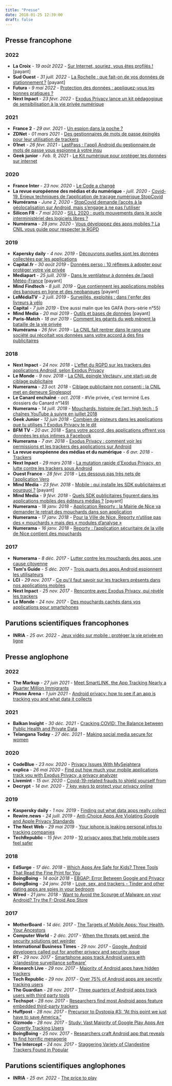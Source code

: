 ```yaml
---
title: "Presse"
date: 2018-01-25 12:39:00
draft: false
---
```



## Presse francophone

### 2022

* **La Croix** - *19 août 2022* - [Sur Internet, souriez, vous êtes profilés !](https://www.la-croix.com/Sciences-et-ethique/Internet-souriez-vous-etes-profiles-2022-08-19-1201229468) [payant]
* **Sud Ouest** - *31 juill. 2022* - [La Rochelle : que fait-on de vos données de stationnement ?](https://www.sudouest.fr/premium/formats-longs/la-rochelle-que-fait-on-de-vos-donnees-de-stationnement-11719098.php) [payant]
* **Futura** - *9 mai 2022* - [Protection des données : appliquez-vous les bonnes pratiques ?](https://www.futura-sciences.com/tech/actualites/securite-protection-donnees-appliquez-vous-bonnes-pratiques-98201/)
* **Next Inpact** - *23 févr. 2022* - [Exodus Privacy lance un kit pédagogique de sensibilisation à la vie privée numérique](https://www.nextinpact.com/lebrief/49910/exodus-privacy)

### 2021

* **France 2** - *29 avr. 2021* - [Un espion dans la poche ?](https://www.francetvinfo.fr/internet/telephonie/video-un-espion-dans-la-poche_4507625.html)
* **ZDNet** - *01 mars 2021* - [Des gestionnaires de mots de passe épinglés pour leur utilisation de trackers](https://www.zdnet.fr/actualites/des-gestionnaires-de-mot-de-passe-epingles-pour-leurs-utilisations-de-trackers-39918681.htm)
* **01net** - *26 févr. 2021* - [LastPass : l'appli Android du gestionnaire de mots de passe vous espionne à votre insu](https://www.01net.com/actualites/lastpass-l-appli-android-du-gestionnaire-de-mots-de-passe-vous-espionne-a-votre-insu-2036172.html)
* **Geek junior** - *Feb. 9, 2021* - [Le Kit numérique pour protéger tes données sur internet](https://www.geekjunior.fr/kit-proteger-donnes-internet-11758/)

### 2020

* **France Inter** - *23 nov. 2020* - [Le Code a changé](https://www.franceinter.fr/emissions/le-code-a-change/ils-cherchent-les-trucs-bizarres-qu-il-y-a-dans-vos-telephones-rencontre-avec-des-traqueurs-de-trackers)
* **La revue européenne des médias et du numérique** - *juill. 2020* - [Covid-19. Enjeux techniques de l’application de traçage numérique StopCovid](https://la-rem.eu/2020/07/covid-19-enjeux-techniques-de-lapplication-de-tracage-numerique-stopcovid/)
* **Numérama** - *June 2, 2020* - [StopCovid demande l’accès à la géolocalisation sur Android, mais s’engage à ne pas l’utiliser](https://www.numerama.com/tech/627965-stopcovid-demande-lacces-a-la-geolocalisation-sur-android-mais-sengage-a-ne-pas-lutiliser.html)
* **Silicon FR** - *7 mai 2020* - [SILL 2020 : quels mouvements dans le socle interministériel des logiciels libres ?](https://www.silicon.fr/sill-2020-quels-mouvements-dans-le-socle-interministeriel-de-logiciels-libres-339273.html)
* **Numérama** - *28 janv. 2020* - [Vous développez des apps mobiles ? La CNIL vous guide pour respecter le RGPD](https://www.numerama.com/tech/602162-vous-developpez-des-apps-mobiles-la-cnil-vous-guide-pour-respecter-le-rgpd.html)

### 2019

* **Kapersky daily** - *4 nov. 2019* - [Découvrons quelles sont les données collectées par les applications](https://www.kaspersky.fr/blog/check-what-data-apps-collect/12481/)
* **Capital.fr** - *30 août 2019* - [Données perso : 10 réflexes à adopter pour protéger votre vie privée](https://www.capital.fr/lifestyle/donnees-perso-10-reflexes-a-adopter-pour-proteger-votre-vie-privee-1348732)
* **Mediapart** - *25 juill. 2019* - [Dans le ventilateur à données de l’appli Météo-France](https://www.mediapart.fr/journal/economie/250719/dans-le-ventilateur-donnees-de-l-appli-meteo-france) [payant]
* **Mind Findtech** - *8 juill. 2019* - [Que contiennent les applications mobiles des banques en ligne et des neobanques](https://www.mindfintech.fr/article/15944/que-contiennent-les-applications-mobiles-des-banques-en-ligne-et-des-neobanques/) [payant]
* **LeMédiaTV** - *2 juill. 2019* - [Surveillés, exploités : dans l'enfer des livreurs à vélo](https://youtu.be/vASAMVRiy8s?t=1725)
* **Capital** - *7 juin 2019* - Etre aussi malin que les GAFA (hors-série n°55)
* **Mind Media** - *20 mai 2019* - [Outils et bases de données](https://www.mindnews.fr/article/15459/outils-et-bases-de-donnees/) [payant]
* **Paris-Match** - *18 avr 2019* - [Comment les géants du web mènent la bataille de la vie privée](https://www.parismatch.com/Actu/Economie/Comment-les-geants-du-web-menent-la-bataille-de-la-vie-privee-1619290)
* **Numérama** - *26 févr. 2019* - [La CNIL fait rentrer dans le rang une société qui récoltait vos données sans votre accord à des fins publicitaires](https://www.numerama.com/politique/467301-la-cnil-fait-rentrer-dans-le-rang-une-societe-qui-recoltait-vos-donnees-sans-votre-accord-a-des-fins-publicitaires.html)

### 2018

* **Next Inpact** - *24 nov. 2018* - [L'effet du RGPD sur les trackers des applications Android, selon Exodus Privacy](https://www.nextinpact.com/news/107335-leffet-rgpd-sur-trackers-applications-android-selon-exodus-privacy.htm)
* **Le Monde** - *9 nov. 2018* - [La CNIL épingle Vectaury, une start-up de ciblage publicitaire](https://www.lemonde.fr/pixels/article/2018/11/09/la-cnil-epingle-vectaury-une-start-up-de-ciblage-publicitaire_5381237_4408996.html)
* **Numerama** - *23 oct. 2018* - [Ciblage publicitaire non consenti : la CNIL met en demeure Singlespot](https://www.numerama.com/politique/433865-ciblage-publicitaire-non-consenti-la-cnil-met-en-demeure-singlespot.html)
* **Le Canard enchaîné** - *oct. 2018* - #Vie privée, c'est terminé (Les dossiers du Canard n°149)
* **Numerama** - *14 juill. 2018* - [Mouchards, histoire de l’art, high tech : 5 chaînes YouTube à suivre en juillet 2018](https://www.numerama.com/pop-culture/393078-mouchards-histoire-de-lart-high-tech-5-chaines-youtube-a-suivre-en-juillet-2018.html)
* **Geek Junior** - *12 juin 2018* - [Combien de pisteurs dans les applications que tu utilises ? Exodus Privacy te le dit](https://www.geekjunior.fr/combien-pisteurs-applications-utilises-exodus-privacy-22542/)
* **BFM TV** - *20 avr. 2018* - [Sans votre accord, des applications offrent vos données les plus intimes à Facebook](https://www.bfmtv.com/economie/entreprises/services/sans-votre-accord-des-applications-offrent-vos-donnees-les-plus-intimes-a-facebook_AN-201804200218.html)
* **Numerama** - *7 avr. 2018* - [Exodus Privacy : comment voir les permissions et les trackers des applications sur Android](https://www.numerama.com/tech/340529-exodus-privacy-comment-voir-les-permissions-et-les-trackers-des-applications-sur-android.html)
* **La revue européenne des médias et du numérique** - *6 avr. 2018* - [Trackers](http://la-rem.eu/2018/04/06/trackers/)
* **Next Inpact** - *29 mars 2018* - [La mutation rapide d'Exodus Privacy, en lutte contre les trackers sous Android](https://www.nextinpact.com/news/106366-la-mutation-rapide-dexodus-privacy-en-lutte-contre-trackers-sous-android.htm)
* **Ouest France** - *28 févr. 2018* - [Les dessous pas très nets de l’application Vero](https://www.ouest-france.fr/leditiondusoir/data/20008/reader/reader.html?t=1519838021327#!preferred/1/package/20008/pub/28752/page/7)
* **Mind Media** - *23 févr. 2018* - [Mobile : qui installe les SDK publicitaires et pourquoi ?](https://www.mindnews.fr/article/11417/mobile-qui-installe-les-sdk-publicitaires-et-pourquoi/) [payant]
* **Mind Media** - *9 févr. 2018* - [Quels SDK publicitaires figurent dans les applications mobiles des éditeurs médias ?](https://www.mindnews.fr/article/11369/quels-sdk-publicitaires-figurent-dans-les-applications-mobiles-des-editeurs-medias/) [payant]
* **Numerama** - *18 janv. 2018* - [Application Reporty : la Mairie de Nice va demander le retrait des mouchards dans son application](https://www.numerama.com/politique/322446-application-reporty-la-mairie-de-nice-va-demander-le-retrait-des-mouchards-dans-son-application.html)
* **Numerama** - *17 janv. 2018* - [Pour la Ville de Nice, Reporty n’utilise pas des « mouchards » mais des « modules d’analyse »](https://www.numerama.com/politique/322286-pour-la-ville-de-nice-reporty-nutilise-pas-des-mouchards-mais-des-modules-danalyse-explications.html)
* **Numerama** - *16 janv. 2018* - [Reporty : l’application sécuritaire de la ville de Nice contient des mouchards](https://www.numerama.com/politique/321656-reporty-lapplication-securitaire-de-la-ville-de-nice-contient-des-mouchards.html)

### 2017

* **Numerama** - *8 déc. 2017* - [Lutter contre les mouchards des apps, une cause citoyenne](https://www.numerama.com/politique/313309-lutter-contre-les-mouchards-des-apps-une-cause-citoyenne-voici-lhistoire-dexodus-privacy.html)
* **Tom's Guide** - *5 déc. 2017* - [Trois quarts des apps Android espionnent les utilisateurs](https://www.tomsguide.fr/actualite/applications-android-espionnage-utilisateurs,60333.html)
* **LCI** - *29 nov. 2017* - [Ce qu'il faut savoir sur les trackers présents dans nos applications mobiles](https://www.lci.fr/high-tech/une-invasion-de-trackers-dans-nos-applications-le-bon-coin-allo-cine-mobiles-android-iphone-2071872.html)
* **Next Inpact** - *25 nov. 2017* - [Rencontre avec Exodus Privacy, qui révèle les trackers](https://www.nextinpact.com/news/105655-rencontre-avec-exodus-privacy-qui-revele-trackers-applications-android.htm)
* **Le Monde** - *24 nov. 2017* - [Des mouchards cachés dans vos applications pour smartphones](http://www.lemonde.fr/pixels/article/2017/11/24/des-mouchards-caches-dans-vos-applications-pour-smartphones_5219892_4408996.html)

## Parutions scientifiques francophones

* **INRIA** - *25 avr. 2022* - [Jeux vidéo sur mobile : protéger la vie privée en ligne](https://www.inria.fr/fr/jeux-video-smartphones-securite-donnees-personnelles-internet)

## Presse anglophone

### 2022

* **The Markup** - *27 juin 2021* - [Meet SmartLINK, the App Tracking Nearly a Quarter Million Immigrants](https://themarkup.org/the-breakdown/2022/06/27/meet-smartlink-the-app-tracking-nearly-a-quarter-million-immigrants)
* **Phone Arena** - *1 juin 2021* - [Android privacy: how to see if an app is tracking you and what data it collects](https://www.phonearena.com/news/android-privacy-how-to-see-if-an-app-is-tracking-you-and-what-data-it-collects_id139314)


### 2021

* **Balkan Insight** - *30 déc. 2021* - [Cracking COVID: The Balance between Public Health and Private Data](https://balkaninsight.com/2021/12/30/cracking-covid-the-balance-between-public-health-and-private-data/)
* **Telangana Today** - *27 déc. 2021* - [Making social media secure for women](https://telanganatoday.com/cyber-talk-making-social-media-secure-for-women)

### 2020

* **CodeBlue** - *23 nov. 2020* - [Privacy Issues With MySejahtera](https://codeblue.galencentre.org/2020/11/23/privacy-issues-with-mysejahtera-george-mathews/)
* **explica** - *26 mai 2020* - [Find out how much your mobile applications track you with Exodus Privacy, a privacy analyzer](https://www.explica.co/find-out-how-much-your-mobile-applications-track-you-with-exodus-privacy-a-privacy-analyzer/)
* **Livemint** - *15 avr. 2020* - [Covid-19-related frauds to shield yourself from](https://www.livemint.com/money/personal-finance/covid-19-related-frauds-to-shield-yourself-from-11586972212973.html)
* **Decrypt** - *14 avr. 2020* - [7 key ways to protect your privacy online](https://decrypt.co/25414/7-key-ways-to-protect-your-privacy-online)

### 2019

* **Kaspersky daily** - *1 nov. 2019* - [Finding out what data apps really collect](https://www.kaspersky.com/blog/check-what-data-apps-collect/29120/)
* **Rewire.news** - *24 juill. 2019* - [Anti-Choice Apps Are Violating Google and Apple Privacy Standards](https://rewire.news/article/2019/07/24/anti-choice-apps-are-violating-google-and-apple-privacy-standards/)
* **The Next Web** - *29 mai 2019* - [Your iphone is leaking personal infos to tracking companies](https://thenextweb.com/apps/2019/05/29/your-iphone-is-leaking-personal-info-to-tracking-companies/)
* **TechRepublic** - *15 févr. 2019* - [10 privacy apps that help mobile users feel safer](https://www.techrepublic.com/pictures/photos-10-privacy-apps-that-help-mobile-users-feel-safer/10/)

### 2018

* **EdSurge** - *17 déc. 2018* - [Which Apps Are Safe for Kids? Three Tools That Read the Fine Print for You](https://www.edsurge.com/news/2018-12-17-which-apps-are-safe-for-kids-three-tools-that-read-the-fine-print-for-you)
* **BoingBoing** - *14 août 2018* - [EBGAP: Error Between Google and Privacy](https://boingboing.net/2018/08/14/goober.html)
* **BoingBoing** - *24 janv. 2018* - [Love, sex, and trackers - Tinder and other dating apps are spies in your bedroom](https://boingboing.net/2018/01/24/love-sex-and-trackers-tind.html)
* **Wired** - *21 janv. 2018* - [Want to Avoid the Scourge of Malware on your Android? Try the F-Droid App Store](https://www.wired.com/story/android-users-to-avoid-malware-ditch-googles-app-store/)

### 2017

* **MotherBoard** - *14 déc. 2017* - [The Targets of Mobile Apps: Your Health, Your Ancestors](https://motherboard.vice.com/en_us/article/3kpagb/the-targets-of-mobile-apps-your-health-your-ancestors-and-your-baby)
* **Computer World** - *2 déc. 2017* - [When the threats get weird, the security solutions get weirder](https://www.computerworld.com/article/3239684/when-the-threats-get-weird-the-security-solutions-get-weirder.html)
* **International Business Times** - *29 nov. 2017* - [Google, Android developers called out for another privacy and security issue](http://www.ibtimes.sg/google-android-developers-called-out-another-privacy-security-issue-20828)
* **RT** - *29 nov. 2017* - [Smartphone apps track Android users with 'clandestine surveillance software'](https://www.rt.com/news/411194-android-phone-apps-privacy/)
* **Research Live** - *29 nov. 2017* - [Majority of Android apps have hidden trackers](https://www.research-live.com/article/news/majority-of-android-apps-have-hidden-trackers/id/5031202)
* **Tech Republic** - *29 nov. 2017* - [Over 75% of Android apps are secretly tracking users](https://www.techrepublic.com/article/over-75-of-android-apps-are-secretly-tracking-users/)
* **The Guardian** - *28 nov. 2017* - [Three quarters of Android apps track users with third party tools](https://www.theguardian.com/technology/2017/nov/28/android-apps-third-party-tracker-google-privacy-security-yale-university)
* **Techspot** - *28 nov. 2017* - [Researchers find most Android apps feature embedded third-party trackers](https://www.techspot.com/news/72066-researchers-find-most-android-apps-feature-embedded-third.html)
* **Huffpost** - *28 nov. 2017* - [Precursor to Dystopia #3: “At this point we just have to save America.”](https://www.huffingtonpost.com/entry/precursor-to-dystopia-3-at-this-point-we-just-have_us_5a1e39b9e4b09de1c3585138)
* **Gizmodo** - *28 nov. 2017* - [Study: Vast Majority of Google Play Apps Are Covertly Tracking Users](https://gizmodo.com/study-vast-majority-of-google-play-apps-are-covertly-t-1820821682)
* **BoingBoing** - *25 nov. 2017* - [Researchers craft Android app that reveals to find horrific menagerie](https://boingboing.net/2017/11/25/la-la-la-cant-hear-you.html)
* **The Intercept** - *24 nov. 2017* - [Staggering Variety of Clandestine Trackers Found in Popular](https://theintercept.com/2017/11/24/staggering-variety-of-clandestine-trackers-found-in-popular-android-apps/)

## Parutions scientifiques anglophones

* **INRIA** - *25 avr. 2022* - [The price to play](https://dl.acm.org/doi/abs/10.1145/3485447.3512279)
